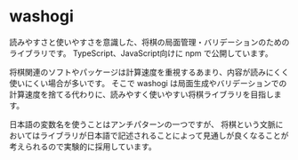 # washogi

読みやすさと使いやすさを意識した、将棋の局面管理・バリデーションのためのライブラリです。
TypeScript、JavaScript向けに npm で公開しています。

将棋関連のソフトやパッケージは計算速度を重視するあまり、内容が読みにくく使いにくい場合が多いです。
そこで washogi は局面生成やバリデーションでの計算速度を捨てる代わりに、読みやすく使いやすい将棋ライブラリを目指します。

日本語の変数名を使うことはアンチパターンの一つですが、
将棋という文脈においてはライブラリが日本語で記述されることによって見通しが良くなることが考えられるので実験的に採用しています。


